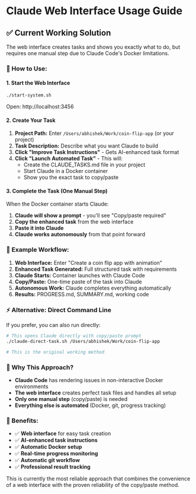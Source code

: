 # Claude Web Interface Usage Guide

## ✅ Current Working Solution

The web interface creates tasks and shows you exactly what to do, but requires one manual step due to Claude Code's Docker limitations.

### 🚀 How to Use:

#### 1. Start the Web Interface
```bash
./start-system.sh
```
Open: http://localhost:3456

#### 2. Create Your Task
1. **Project Path:** Enter `/Users/abhishek/Work/coin-flip-app` (or your project)
2. **Task Description:** Describe what you want Claude to build
3. **Click "Improve Task Instructions"** - Gets AI-enhanced task format
4. **Click "Launch Automated Task"** - This will:
   - Create the CLAUDE_TASKS.md file in your project
   - Start Claude in a Docker container
   - Show you the exact task to copy/paste

#### 3. Complete the Task (One Manual Step)
When the Docker container starts Claude:
1. **Claude will show a prompt** - you'll see "Copy/paste required"
2. **Copy the enhanced task** from the web interface
3. **Paste it into Claude**
4. **Claude works autonomously** from that point forward

### 🎯 Example Workflow:

1. **Web Interface:** Enter "Create a coin flip app with animation"
2. **Enhanced Task Generated:** Full structured task with requirements
3. **Claude Starts:** Container launches with Claude Code
4. **Copy/Paste:** One-time paste of the task into Claude
5. **Autonomous Work:** Claude completes everything automatically
6. **Results:** PROGRESS.md, SUMMARY.md, working code

### ⚡ Alternative: Direct Command Line

If you prefer, you can also run directly:
```bash
# This opens Claude directly with copy/paste prompt
./claude-direct-task.sh /Users/abhishek/Work/coin-flip-app

# This is the original working method
```

### 🔧 Why This Approach?

- **Claude Code** has rendering issues in non-interactive Docker environments
- **The web interface** creates perfect task files and handles all setup
- **Only one manual step** (copy/paste) is needed
- **Everything else is automated** (Docker, git, progress tracking)

### 🎉 Benefits:

- ✅ **Web interface** for easy task creation
- ✅ **AI-enhanced task instructions** 
- ✅ **Automatic Docker setup**
- ✅ **Real-time progress monitoring**
- ✅ **Automatic git workflow**
- ✅ **Professional result tracking**

This is currently the most reliable approach that combines the convenience of a web interface with the proven reliability of the copy/paste method.